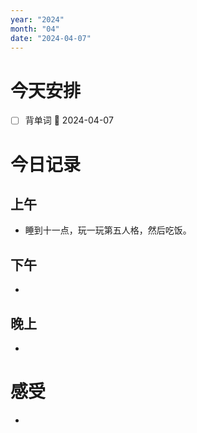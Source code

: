 ```yaml
---
year: "2024"
month: "04"
date: "2024-04-07"
---
```

# 今天安排
- [ ] 背单词 📅 2024-04-07




# 今日记录

## 上午
*  睡到十一点，玩一玩第五人格，然后吃饭。

## 下午
* 

## 晚上
* 

# 感受
* 




